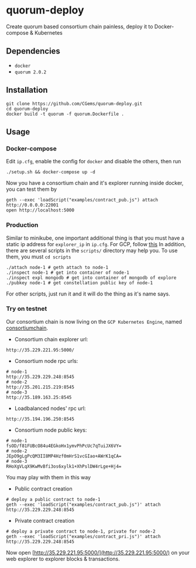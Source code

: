 # quorum-deploy
Create quorum based consortium chain painless, deploy it to Docker-compose & Kubernetes

## Dependencies
* `docker`
* `quorum 2.0.2`

## Installation
~~~shell
git clone https://github.com/CGems/quorum-deploy.git
cd quorum-deploy
docker build -t quorum -f quorum.Dockerfile .
~~~

## Usage

### Docker-compose
Edit `ip.cfg`, enable the config for `docker` and disable the others, then run
~~~shell
./setup.sh && docker-compose up -d
~~~
Now you have a consortium chain and it's explorer running inside docker, you can test them by
~~~shell
geth --exec 'loadScript("examples/contract_pub.js") attach http://0.0.0.0:22001
open http://localhost:5000
~~~

### Production
Similar to minikube, one important additional thing is that you must have a static ip address for `explorer_ip` in `ip.cfg`. For GCP, follow [this](https://cloud.google.com/sdk/gcloud/reference/compute/addresses/create)
In addition, there are several scripts in the `scripts/` directory may help you. To use them, you must `cd scripts`
~~~shell
./attach node-1 # geth attach to node-1
./inspect node-1 # get into container of node-1
./inspect expl mongodb # get into container of mongodb of explore
./pubkey node-1 # get constellation public key of node-1
~~~
For other scripts, just run it and it will do the thing as it's name says.

### Try on testnet
Our consortium chain is now living on the `GCP Kubernetes Engine`, named [consortiumchain](https://console.cloud.google.com/kubernetes/list?project=consortiumchain).
* Consortium chain explorer url:
~~~shell
http://35.229.221.95:5000/
~~~
* Consortium node rpc urls:
~~~shell
# node-1
http://35.229.229.248:8545
# node-2
http://35.201.215.219:8545
# node-3
http://35.189.163.25:8545
~~~
* Loadbalanced nodes' rpc url:
~~~shell
http://35.194.196.250:8545
~~~
* Consortium node public keys:
~~~shell
# node-1
fsOD/f81FUBcO84u4EGkoHx1ymvPhPcUc7qTuiJX6VY=
# node-2
JEpO9gLgPcQM3II8MP4Hzf0mHrS1vcGIao+AWrK1qCA=
# node-3
RHoXgVLqX9KwMvBfi3os6xylk1+XhPslDW4rLge+Hj4=
~~~
You may play with them in this way
* Public contract creation
~~~shell
# deploy a public contract to node-1
geth --exec 'loadScript("examples/contract_pub.js")' attach http://35.229.229.248:8545
~~~
* Private contract creation
~~~shell
# deploy a private contract to node-1, private for node-2
geth --exec 'loadScript("examples/contract_pri.js")' attach http://35.229.229.248:8545
~~~
Now open [http://35.229.221.95:5000/](http://35.229.221.95:5000/) on your web explorer to explorer blocks & transactions.
